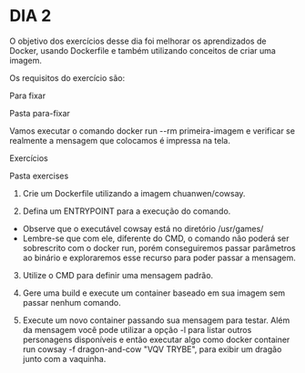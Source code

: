 # DIA 2

O objetivo dos exercícios desse dia foi melhorar os aprendizados de Docker, usando Dockerfile e também utilizando conceitos de criar uma imagem.

Os requisitos do exercício são:

Para fixar

Pasta para-fixar

Vamos executar o comando docker run --rm primeira-imagem e verificar se realmente a mensagem que colocamos é impressa na tela.

Exercícios

Pasta exercises

1. Crie um Dockerfile utilizando a imagem chuanwen/cowsay.

2. Defina um ENTRYPOINT para a execução do comando.
  * Observe que o executável cowsay está no diretório /usr/games/
  * Lembre-se que com ele, diferente do CMD, o comando não poderá ser sobrescrito com o docker run, porém conseguiremos passar parâmetros ao binário e exploraremos esse recurso para poder passar a mensagem.

3. Utilize o CMD para definir uma mensagem padrão.

4. Gere uma build e execute um container baseado em sua imagem sem passar nenhum comando.

5. Execute um novo container passando sua mensagem para testar. Além da mensagem você pode utilizar a opção -l para listar outros personagens disponíveis e então executar algo como docker container run cowsay -f dragon-and-cow "VQV TRYBE", para exibir um dragão junto com a vaquinha.
